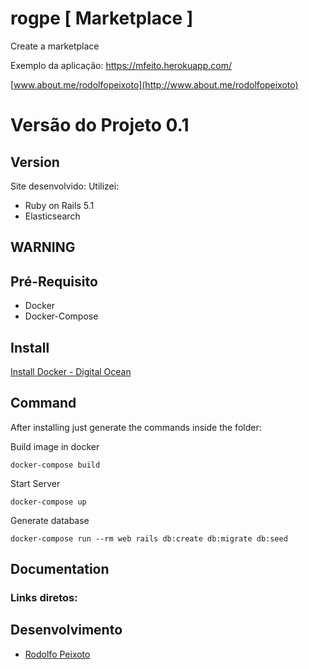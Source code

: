 # rogpe [ Marketplace ]

Create a marketplace

Exemplo da aplicação: https://mfeito.herokuapp.com/

[www.about.me/rodolfopeixoto](http://www.about.me/rodolfopeixoto) 

Versão do Projeto 0.1
================

Version
---------------------
Site desenvolvido:
Utilizei: 
 - Ruby on Rails 5.1
 - Elasticsearch
 

WARNING
---------------------



Pré-Requisito
---------------------

- Docker
- Docker-Compose




Install
---------------------
[Install Docker - Digital Ocean](https://www.digitalocean.com/community/tutorials/how-to-install-docker-compose-on-ubuntu-16-04)


Command
--------------------
After installing just generate the commands inside the folder:

Build image in docker
```
docker-compose build
```

Start Server
```
docker-compose up
```

Generate database
```
docker-compose run --rm web rails db:create db:migrate db:seed
```

Documentation
----------------------

### Links diretos:


Desenvolvimento
---------------------
-   [Rodolfo Peixoto](http://www.rogpe.me)